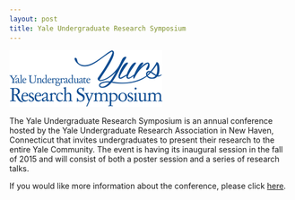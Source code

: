```yaml
---
layout: post
title: Yale Undergraduate Research Symposium
---
```


[![YURS Image](/images/yurscropped-273x100.png)](http://yura.yale.edu/yurs-2015)

The Yale Undergraduate Research Symposium is an annual conference hosted by the Yale Undergraduate Research Association in New Haven, Connecticut that invites undergraduates to present their research to the entire Yale Community. The event is having its inaugural session in the fall of 2015 and will consist of both a poster session and a series of research talks.

If you would like more information about the conference, please click [here](http://yura.yale.edu/yurs-2015).
